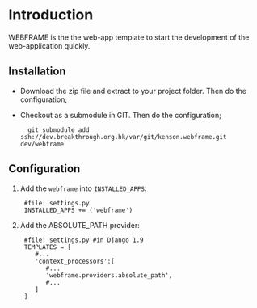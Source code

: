 Introduction
=====
WEBFRAME is the the web-app template to start the development of the web-application quickly.


Installation
----
- Download the zip file and extract to your project folder. Then do the configuration;
- Checkout as a submodule in GIT. Then do the configuration;

		git submodule add ssh://dev.breakthrough.org.hk/var/git/kenson.webframe.git dev/webframe

Configuration
----
1. Add the `webframe` into `INSTALLED_APPS`:

		#file: settings.py
		INSTALLED_APPS += ('webframe')
2. Add the ABSOLUTE_PATH provider:

		#file: settings.py #in Django 1.9
		TEMPLATES = [
		   #...
		   'context_processors':[
		      #...
		      'webframe.providers.absolute_path',
		      #...
		   ]
		]

